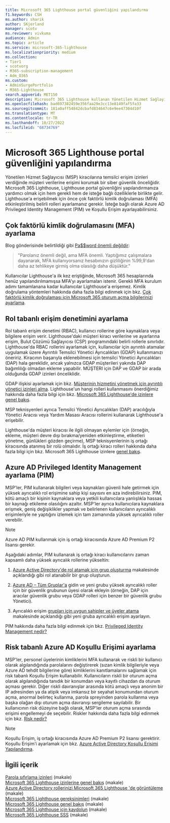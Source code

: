```yaml
---
title: Microsoft 365 Lighthouse portal güvenliğini yapılandırma
f1.keywords: CSH
ms.author: sharik
author: SKjerland
manager: scotv
ms.reviewer: vivkuma
audience: Admin
ms.topic: article
ms.service: microsoft-365-lighthouse
ms.localizationpriority: medium
ms.collection:
- Tier1
- scotvorg
- M365-subscription-management
- Adm_O365
ms.custom:
- AdminSurgePortfolio
- M365-Lighthouse
search.appverid: MET150
description: Microsoft 365 Lighthouse kullanan Yönetilen Hizmet Sağlayıcıları (MSP) için portal güvenliğini yapılandırmayı öğrenin.
ms.openlocfilehash: bad697382459e356faa29e3cc13e8149faf5fa33
ms.sourcegitcommit: 181a0aff54842dcbafd834647c6e9ee47304d10f
ms.translationtype: MT
ms.contentlocale: tr-TR
ms.lasthandoff: 10/27/2022
ms.locfileid: "68734769"
---
```

# <a name="configure-microsoft-365-lighthouse-portal-security"></a>Microsoft 365 Lighthouse portal güvenliğini yapılandırma

Yönetilen Hizmet Sağlayıcısı (MSP) kiracılarına temsilci erişim izinleri verdiğinde müşteri verilerine erişimi korumak bir siber güvenlik önceliğidir. Microsoft 365 Lighthouse, Lighthouse portal güvenliğini yapılandırmanıza yardımcı olmak için hem gerekli hem de isteğe bağlı özelliklerle birlikte gelir. Lighthouse'a erişebilmek için önce çok faktörlü kimlik doğrulaması (MFA) etkinleştirilmiş belirli rolleri ayarlamanız gerekir. İsteğe bağlı olarak Azure AD Privileged Identity Management (PIM) ve Koşullu Erişim ayarlayabilirsiniz.

## <a name="set-up-multifactor-authentication-mfa"></a>Çok faktörlü kimlik doğrulamasını (MFA) ayarlama

Blog gönderisinde belirtildiği gibi [Pa$$word önemli değildir](https://techcommunity.microsoft.com/t5/azure-active-directory-identity/your-pa-word-doesn-t-matter/ba-p/731984):

> "Parolanız önemli değil, ama MFA önemli. Yaptığımız çalışmalara dayanarak, MFA kullanıyorsanız hesabınızın gizliliğinin %99,9'dan daha az tehlikeye girmiş olma olasılığı daha düşüktür."

Kullanıcılar Lighthouse'a ilk kez eriştiğinde, Microsoft 365 hesaplarında henüz yapılandırılmamışsa MFA'yı ayarlamaları istenir. Gerekli MFA kurulum adımı tamamlanana kadar kullanıcılar Lighthouse'a erişemez. Kimlik doğrulama yöntemleri hakkında daha fazla bilgi edinmek için bkz. [Çok faktörlü kimlik doğrulaması için Microsoft 365 oturum açma bilgilerinizi ayarlama](https://support.microsoft.com/office/ace1d096-61e5-449b-a875-58eb3d74de14).

## <a name="set-up-role-based-access-control"></a>Rol tabanlı erişim denetimini ayarlama

Rol tabanlı erişim denetimi (RBAC), kullanıcı rollerine göre kaynaklara veya bilgilere erişim verir. Lighthouse'daki müşteri kiracı verilerine ve ayarlarına erişim, Bulut Çözümü Sağlayıcısı (CSP) programındaki belirli rollerle sınırlıdır. Lighthouse'da RBAC rollerini ayarlamak için, kullanıcılar için ayrıntılı atamalar uygulamak üzere Ayrıntılı Temsilci Yönetici Ayrıcalıkları (GDAP) kullanmanızı öneririz. Kiracının başarıyla eklenebilmesi için temsilci Yönetici Ayrıcalıkları (DAP) hala gereklidir, ancak yalnızca GDAP müşterileri yakında DAP bağımlılığı olmadan ekleme yapabilir. MÜŞTERI için DAP ve GDAP bir arada olduğunda GDAP izinleri önceliklidir.

GDAP ilişkisi ayarlamak için bkz. [Müşterinin hizmetini yönetmek için ayrıntılı yönetici izinleri alma](/partner-center/gdap-obtain-admin-permissions-to-manage-customer). Lighthouse'un hangi rolleri kullanmasını önerdiğimiz hakkında daha fazla bilgi için bkz. [Microsoft 365 Lighthouse'de izinlere genel bakış](m365-lighthouse-overview-of-permissions.md).

MSP teknisyenleri ayrıca Temsilci Yönetici Ayrıcalıkları (DAP) aracılığıyla Yönetici Aracısı veya Yardım Masası Aracısı rollerini kullanarak Lighthouse'a erişebilir.

Lighthouse'da müşteri kiracısı ile ilgili olmayan eylemler için (örneğin, ekleme, müşteri devre dışı bırakma/yeniden etkinleştirme, etiketleri yönetme, günlükleri gözden geçirme), MSP teknisyenlerinin iş ortağı kiracısında atanmış bir rolü olmalıdır. İş ortağı kiracı rolleri hakkında daha fazla bilgi için bkz. Microsoft 365 Lighthouse izinlere [genel bakış](m365-lighthouse-overview-of-permissions.md).

## <a name="set-up-azure-ad-privileged-identity-management-pim"></a>Azure AD Privileged Identity Management ayarlama (PIM)

MSP'ler, PIM kullanarak bilgileri veya kaynakları güvenli hale getirmek için yüksek ayrıcalıklı rol erişimine sahip kişi sayısını en aza indirebilirsiniz. PIM, kötü amaçlı bir kişinin kaynaklara veya yetkili kullanıcılara yanlışlıkla hassas bir kaynağı etkileme olasılığını azaltır. MSP'ler ayrıca kullanıcılara kaynaklara erişmek, geniş değişiklikler yapmak ve belirlenen kullanıcıların ayrıcalıklı erişimleriyle ne yaptığını izlemek için tam zamanında yüksek ayrıcalıklı roller verebilir.

> [!NOTE]
> Azure AD PIM kullanmak için iş ortağı kiracısında Azure AD Premium P2 lisansı gerekir.

Aşağıdaki adımlar, PIM kullanarak iş ortağı kiracı kullanıcılarını zaman kapsamlı daha yüksek ayrıcalık rollerine yükseltin:

1. [Azure Active Directory'de rol atamak için grup oluşturma](/azure/active-directory/roles/groups-create-eligible) makalesinde açıklandığı gibi rol atanabilir bir grup oluşturun.

2. [Azure AD – Tüm Gruplar'a](https://portal.azure.com/#blade/Microsoft_AAD_IAM/GroupsManagementMenuBlade/AllGroups) gidin ve yeni grubu yüksek ayrıcalıklı roller için bir güvenlik grubunun üyesi olarak ekleyin (örneğin, DAP için aracılar güvenlik grubu veya GDAP rolleri için benzer bir güvenlik grubu Yönetici).

3. Ayrıcalıklı erişim [grupları için uygun sahipler ve üyeler atama](/azure/active-directory/privileged-identity-management/groups-assign-member-owner) makalesinde açıklandığı gibi yeni gruba ayrıcalıklı erişim ayarlayın.

PIM hakkında daha fazla bilgi edinmek için bkz. [Privileged Identity Management nedir?](/azure/active-directory/privileged-identity-management/pim-configure)

## <a name="set-up-risk-based-azure-ad-conditional-access"></a>Risk tabanlı Azure AD Koşullu Erişimi ayarlama

MSP'ler, personel üyelerinin kimliklerini MFA kullanarak ve riskli bir kullanıcı olarak algılandığında parolalarını değiştirerek (sızan kimlik bilgileriyle veya Azure AD tehdit bilgilerine göre) kimliklerini kanıtlamalarını sağlamak için risk tabanlı Koşullu Erişim kullanabilir. Kullanıcıların riskli bir oturum açma olarak algılandığında tanıdık bir konumdan veya kayıtlı cihazdan da oturum açması gerekir. Diğer riskli davranışlar arasında kötü amaçlı veya anonim bir IP adresinden ya da atipik veya imkansız bir seyahat konumundan oturum açma, anormal belirteç kullanma, parola spreyinden parola kullanma veya başka olağan dışı oturum açma davranışı sergileme sayılabilir. Bir kullanıcının risk düzeyine bağlı olarak, MSP'ler oturum açma sırasında erişimi engellemeyi de seçebilir. Riskler hakkında daha fazla bilgi edinmek için bkz. [Risk nedir?](/azure/active-directory/identity-protection/concept-identity-protection-risks)

> [!NOTE]
> Koşullu Erişim, iş ortağı kiracısında Azure AD Premium P2 lisansı gerektirir. Koşullu Erişim'i ayarlamak için bkz. [Azure Active Directory Koşullu Erişimi Yapılandırma](/appcenter/general/configuring-aad-conditional-access).

## <a name="related-content"></a>İlgili içerik

[Parola sıfırlama izinleri](/azure/active-directory/roles/permissions-reference#password-reset-permissions) (makale)\
[Microsoft 365 Lighthouse izinlerine genel bakış](m365-lighthouse-overview-of-permissions.md) (makale)\
[Azure Active Directory rollerinizi Microsoft 365 Lighthouse 'de görüntüleme](m365-lighthouse-view-your-roles.md) (makale)\
[Microsoft 365 Lighthouse gereksinimleri](m365-lighthouse-requirements.md) (makale)\
[Microsoft 365 Lighthouse genel bakış](m365-lighthouse-overview.md) (makale)\
[Microsoft 365 Lighthouse için kaydolun](m365-lighthouse-sign-up.md) (makale)\
[Microsoft 365 Lighthouse SSS](m365-lighthouse-faq.yml) (makale)